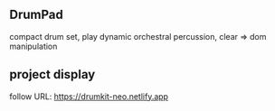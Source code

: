 ## DrumPad
  
compact drum set, play dynamic orchestral percussion, 
 clear => dom manipulation


## project display
follow URL: 
https://drumkit-neo.netlify.app
